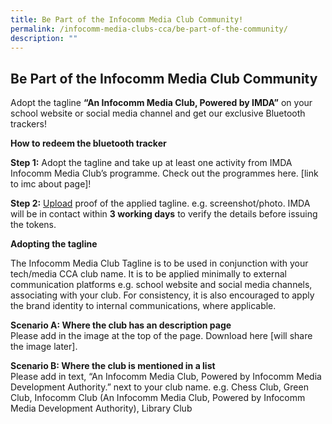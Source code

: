 ```yaml
---
title: Be Part of the Infocomm Media Club Community!
permalink: /infocomm-media-clubs-cca/be-part-of-the-community/
description: ""
---
```

## Be Part of the Infocomm Media Club Community

Adopt the tagline **“An Infocomm Media Club, Powered by IMDA”** on your school website or social media channel and get our exclusive Bluetooth trackers! 

**How to redeem the bluetooth tracker**  

**Step 1:** Adopt the tagline and take up at least one activity from IMDA Infocomm Media Club’s programme. Check out the programmes here. \[link to imc about page\]!

**Step 2:** [Upload](https://form.gov.sg/63498379a246ba00125e253e) proof of the applied tagline. e.g. screenshot/photo. IMDA will be in contact within **3 working days** to verify the details before issuing the tokens.

**Adopting the tagline**
<br>

The Infocomm Media Club Tagline is to be used in conjunction with your tech/media CCA club name. It is to be applied minimally to external communication platforms e.g. school website and social media channels, associating with your club. For consistency, it is also encouraged to apply the brand identity to internal communications, where applicable.

**Scenario A: Where the club has an description page**
<br>
Please add in the image at the top of the page. Download here [will share the image later]. 

**Scenario B: Where the club is mentioned in a list**
<br>
Please add in text, “An Infocomm Media Club, Powered by Infocomm Media Development Authority.” next to your club name. 
e.g. Chess Club, Green Club, Infocomm Club (An Infocomm Media Club, Powered by Infocomm Media Development Authority), Library Club